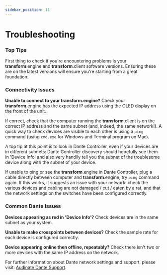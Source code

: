 ```yaml
---
sidebar_position: 11
---
```


# Troubleshooting

### Top Tips

First thing to check if you're encountering problems is your **transform**.engine and
**transform**.client software versions. Ensuring these are on the latest versions will ensure you're
starting from a great foundation.

### Connectivity Issues

**Unable to connect to your transform.engine?** Check your **transform**.engine has the expected IP
address using the OLED display on the front of the unit.

If correct, check that the computer running the **transform**.client is on the correct IP address
and the same subnet (and, indeed, the same network!). A quick way to check devices are visible to
each other is using a `ping` command (using `cmd.exe` for Windows and Terminal program on Mac).

A top tip at this point is to look in Dante Controller, even if your devices are in different
subnets: Dante Controller discovery should hopefully see them in 'Device Info' and also very
handily tell you the subnet of the troublesome device along with the subnet of your device.

If unable to ping or see the **transform**.engine in Dante Controller, plug a cable directly between
computer and **transform**.engine, try `ping` command again. If this works, it suggests an issue
with your network: check the various devices and cabling are not damaged / cut / eaten by a rat, and
that the network settings on the switches have been configured correctly.

### Common Dante Issues

**Devices appearing as red in 'Device Info'?** Check devices are in the same subnet as your system.

**Unable to make crosspoints between devices?** Check the sample rate for each device is configured correctly.

**Device appearing online then offline, repeatably?** Check there isn't two or more devices with the same IP address on the network.

For further information about Dante network settings and support, please visit: [Audinate Dante Support](https://www.audinate.com/support).
